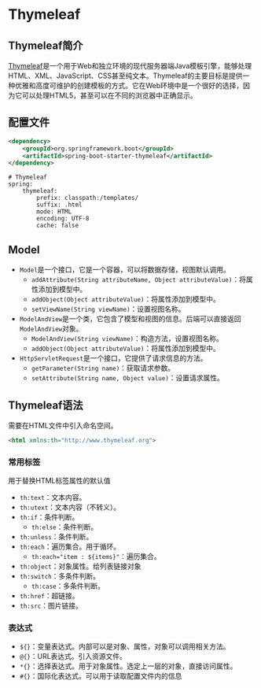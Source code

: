 # Thymeleaf

## Thymeleaf简介

[Thymeleaf](https://www.thymeleaf.org/index.html)是一个用于Web和独立环境的现代服务器端Java模板引擎，能够处理HTML、XML、JavaScript、CSS甚至纯文本。Thymeleaf的主要目标是提供一种优雅和高度可维护的创建模板的方式。它在Web环境中是一个很好的选择，因为它可以处理HTML5，甚至可以在不同的浏览器中正确显示。

## 配置文件

```xml
<dependency>
    <groupId>org.springframework.boot</groupId>
    <artifactId>spring-boot-starter-thymeleaf</artifactId>
</dependency>
```

```properties
# Thymeleaf
spring:
    thymeleaf:
        prefix: classpath:/templates/
        suffix: .html
        mode: HTML
        encoding: UTF-8
        cache: false
```

## Model

- `Model`是一个接口，它是一个容器，可以将数据存储，视图默认调用。
  - `addAttribute(String attributeName, Object attributeValue)`：将属性添加到模型中。
  - `addObject(Object attributeValue)`：将属性添加到模型中。
  - `setViewName(String viewName)`：设置视图名称。
- `ModelAndView`是一个类，它包含了模型和视图的信息。后端可以直接返回`ModelAndView`对象。
  - `ModelAndView(String viewName)`：构造方法，设置视图名称。
  - `addObject(Object attributeValue)`：将属性添加到模型中。
- `HttpServletRequest`是一个接口，它提供了请求信息的方法。
  - `getParameter(String name)`：获取请求参数。
  - `setAttribute(String name, Object value)`：设置请求属性。

## Thymeleaf语法

需要在HTML文件中引入命名空间。

```html
<html xmlns:th="http://www.thymeleaf.org">
```

### 常用标签

用于替换HTML标签属性的默认值

- `th:text`：文本内容。
- `th:utext`：文本内容（不转义）。
- `th:if`：条件判断。
  - `th:else`：条件判断。
- `th:unless`：条件判断。
- `th:each`：遍历集合。用于循环。
  - `th:each="item : ${items}"`：遍历集合。
- `th:object`：对象属性。给列表链接对象
- `th:switch`：多条件判断。
  - `th:case`：多条件判断。
- `th:href`：超链接。
- `th:src`：图片链接。

### 表达式

- `${}`：变量表达式。内部可以是对象、属性，对象可以调用相关方法。
- `@{}`：URL表达式。引入资源文件。
- `*{}`：选择表达式。用于对象属性。选定上一层的对象，直接访问属性。
- `#{}`：国际化表达式。可以用于读取配置文件内的信息

